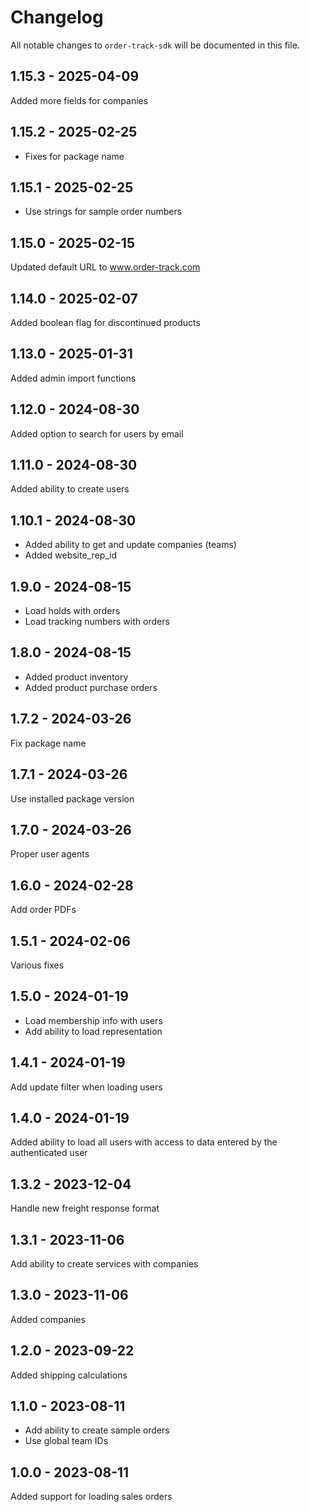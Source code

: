 # Changelog

All notable changes to `order-track-sdk` will be documented in this file.

## 1.15.3 - 2025-04-09

Added more fields for companies

## 1.15.2 - 2025-02-25

- Fixes for package name

## 1.15.1 - 2025-02-25

- Use strings for sample order numbers

## 1.15.0 - 2025-02-15

Updated default URL to www.order-track.com

## 1.14.0 - 2025-02-07

Added boolean flag for discontinued products

## 1.13.0 - 2025-01-31

Added admin import functions

## 1.12.0 - 2024-08-30

Added option to search for users by email

## 1.11.0 - 2024-08-30

Added ability to create users

## 1.10.1 - 2024-08-30

- Added ability to get and update companies (teams)
- Added website_rep_id

## 1.9.0 - 2024-08-15

- Load holds with orders
- Load tracking numbers with orders

## 1.8.0 - 2024-08-15

- Added product inventory
- Added product purchase orders

## 1.7.2 - 2024-03-26

Fix package name

## 1.7.1 - 2024-03-26

Use installed package version

## 1.7.0 - 2024-03-26

Proper user agents

## 1.6.0 - 2024-02-28

Add order PDFs

## 1.5.1 - 2024-02-06

Various fixes

## 1.5.0 - 2024-01-19

- Load membership info with users
- Add ability to load representation

## 1.4.1 - 2024-01-19

Add update filter when loading users

## 1.4.0 - 2024-01-19

Added ability to load all users with access to data entered by the authenticated user

## 1.3.2 - 2023-12-04

Handle new freight response format

## 1.3.1 - 2023-11-06

Add ability to create services with companies

## 1.3.0 - 2023-11-06

Added companies

## 1.2.0 - 2023-09-22

Added shipping calculations

## 1.1.0 - 2023-08-11

- Add ability to create sample orders
- Use global team IDs

## 1.0.0 - 2023-08-11

Added support for loading sales orders
